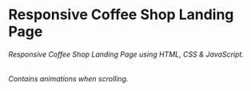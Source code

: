 # Responsive Coffee Shop Landing Page

###### Responsive Coffee Shop Landing Page using HTML, CSS & JavaScript.
###### Contains animations when scrolling.
###### 
